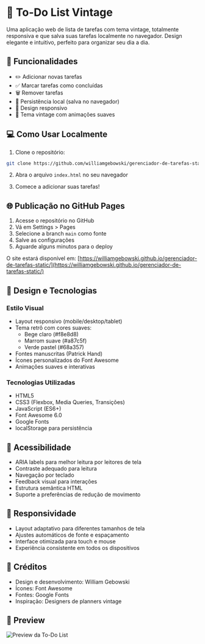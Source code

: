 # 📝 To-Do List Vintage

Uma aplicação web de lista de tarefas com tema vintage, totalmente responsiva e que salva suas tarefas localmente no navegador. Design elegante e intuitivo, perfeito para organizar seu dia a dia.

## 🚀 Funcionalidades

- ✏️ Adicionar novas tarefas
- ✅ Marcar tarefas como concluídas
- 🗑️ Remover tarefas
- 💾 Persistência local (salva no navegador)
- 📱 Design responsivo
- 🎨 Tema vintage com animações suaves

## 💻 Como Usar Localmente

1. Clone o repositório:
```bash
git clone https://github.com/williamgebowski/gerenciador-de-tarefas-static.git
```

2. Abra o arquivo `index.html` no seu navegador

3. Comece a adicionar suas tarefas!

## 🌐 Publicação no GitHub Pages

1. Acesse o repositório no GitHub
2. Vá em Settings > Pages
3. Selecione a branch `main` como fonte
4. Salve as configurações
5. Aguarde alguns minutos para o deploy

O site estará disponível em:
[https://williamgebowski.github.io/gerenciador-de-tarefas-static/](https://williamgebowski.github.io/gerenciador-de-tarefas-static/)

## 🎨 Design e Tecnologias

### Estilo Visual
- Layout responsivo (mobile/desktop/tablet)
- Tema retrô com cores suaves:
  - Bege claro (#f8e8d8)
  - Marrom suave (#a87c5f)
  - Verde pastel (#68a357)
- Fontes manuscritas (Patrick Hand)
- Ícones personalizados do Font Awesome
- Animações suaves e interativas

### Tecnologias Utilizadas
- HTML5
- CSS3 (Flexbox, Media Queries, Transições)
- JavaScript (ES6+)
- Font Awesome 6.0
- Google Fonts
- localStorage para persistência

## 🔧 Acessibilidade

- ARIA labels para melhor leitura por leitores de tela
- Contraste adequado para leitura
- Navegação por teclado
- Feedback visual para interações
- Estrutura semântica HTML
- Suporte a preferências de redução de movimento

## 📱 Responsividade

- Layout adaptativo para diferentes tamanhos de tela
- Ajustes automáticos de fonte e espaçamento
- Interface otimizada para touch e mouse
- Experiência consistente em todos os dispositivos

## 🎯 Créditos

- Design e desenvolvimento: William Gebowski
- Ícones: Font Awesome
- Fontes: Google Fonts
- Inspiração: Designers de planners vintage

## 📸 Preview

![Preview da To-Do List](preview.png) 